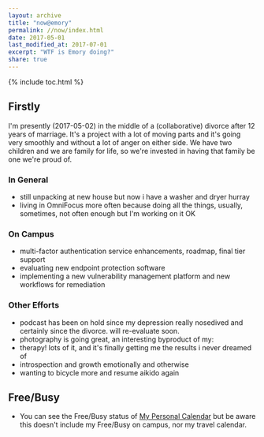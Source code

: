 ```yaml
---
layout: archive
title: "now@emory"
permalink: //now/index.html
date: 2017-05-01
last_modified_at: 2017-07-01
excerpt: "WTF is Emory doing?"
share: true
---
```


{% include toc.html %}

## Firstly

I'm presently (2017-05-02) in the middle of a (collaborative) divorce after 12 years of marriage. It's a project with a lot of moving parts and it's going very smoothly and without a lot of anger on either side. We have two children and we are family for life, so we're invested in having that family be one we're proud of.

### In General

- still unpacking at new house but now i have a washer and dryer hurray
- living in OmniFocus more often because doing all the things, usually, sometimes, not often enough but I'm working on it OK

### On Campus

- multi-factor authentication service enhancements, roadmap, final tier support 
- evaluating new endpoint protection software
- implementing a new vulnerability management platform and new workflows for remediation
 
### Other Efforts

- podcast has been on hold since my depression really nosedived and certainly since the divorce. will re-evaluate soon.
- photography is going great, an interesting byproduct of my:
- therapy! lots of it, and it's finally getting me the results i never dreamed of
- introspection and growth emotionally and otherwise
- wanting to bicycle more and resume aikido again

## Free/Busy

* You can see the Free/Busy status of [My Personal Calendar](https://calendar.google.com/calendar/ical/emory%40hellyeah.com/public/basic.ics) but be aware this doesn't include my Free/Busy on campus, nor my travel calendar.


